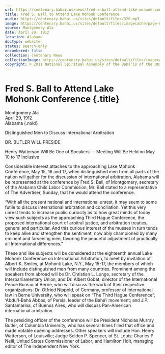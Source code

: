 ```yaml
---
url: https://centenary.bahai.us/news/fred-s-ball-attend-lake-mohonk-conference
title: Fred S. Ball to Attend Lake Mohonk Conference
audio: https://centenary.bahai.us/sites/default/files/326.mp3
image: https://centenary.bahai.us/sites/default/files/imagecache/page-main-image/images/press_clippings/04-29-1912%20Montgomery%20Ala%20Fred%20S%20Ball%20to%20Attend%20Mohonk%20Conf.png
source: Montgomery Ala
date: April 29, 1912
location: Alabama
doctype: website
status: search-only
encumbered: false
collection: Centenary News
collectionImage: https://centenary.bahai.us/sites/default/files/imagecache/theme-image/main_image/abdulbaha-overview-small_0.jpg
copyright: © 2011 National Spiritual Assembly of the Bahá’ís of the United States
---
```



# Fred S. Ball to Attend Lake Mohonk Conference {.title}

Montgomery Ala  
April 29, 1912  
Alabama
{.noid}  



Distinguished Men to Discuss International Arbitration

DR. BUTLER WILL PRESIDE

Henry Watterson Will Be One of Speakers — Meeting Will Be Held on May 10 to 17 Inclusive

Considerable interest attaches to the approaching Lake Mohonk Conference, May 15, 16 and 17, when distinguished men from all parts of the nation will gather for the discussion of international arbitration, Alabama will be represented at the conference by Fred S. Ball, of Montgomery, secretary of the Alabama Child Labor Commission, Mr. Ball stated to a representative of The Advertiser, Sunday, that he would attend the conference.

“With all the present national and international unrest, it may seem to some futile to discuss international arbitration and conciliation. Yet this very unrest tends to increase public curiosity as to how great minds of today view such subjects as the approaching Third Hague Conference, the proposed international court of arbitral justice, and arbitration treaties, general and particular. And this curious interest of the musses in turn tends to keep alive and strengthen the sentiment, now ably championed by many eminent and farseeing men, favoring the peaceful adjustment of practically all International differences.”

These and like subjects will be considered at the eighteenth annual Lake Mohonk Conference on International Arbitration, to meet by invitation of Albert K. Smiley, at Mohonk Lake, N.Y., May 15-17, the members of which will include distinguished men from many countries. Prominent among the speakers from abroad will be Dr. Christian L. Lunge, secretary of the Interparliamentary Union, and Dr. Albert Gobat, director of the International Peace Bureau at Berne, who will discuss the work of their respective organizations; Dr. Otfried Nippold, of Germany, professor of international law in Berne University, who will speak on “The Third Hague Conference”; ‘Abdu’l-Bahá Abbas, of Persia, leader of the Bahá’í movement; and J.P. Santamarina, of Buenos Aires, who will discuss Pan-American international arbitration.

The presiding officer of the conference will be President Nicholas Murray Butler, of Columbia University, who has several times filled that office and made notable opening addresses. Other speakers will include Hon. Henry Watterson, of Louisville; Judge Selden P. Spencer, of St. Louis; Charles P. Neill, United States Commissioner of Labor; and Hamilton Holt, managing editor of The Independent New York.